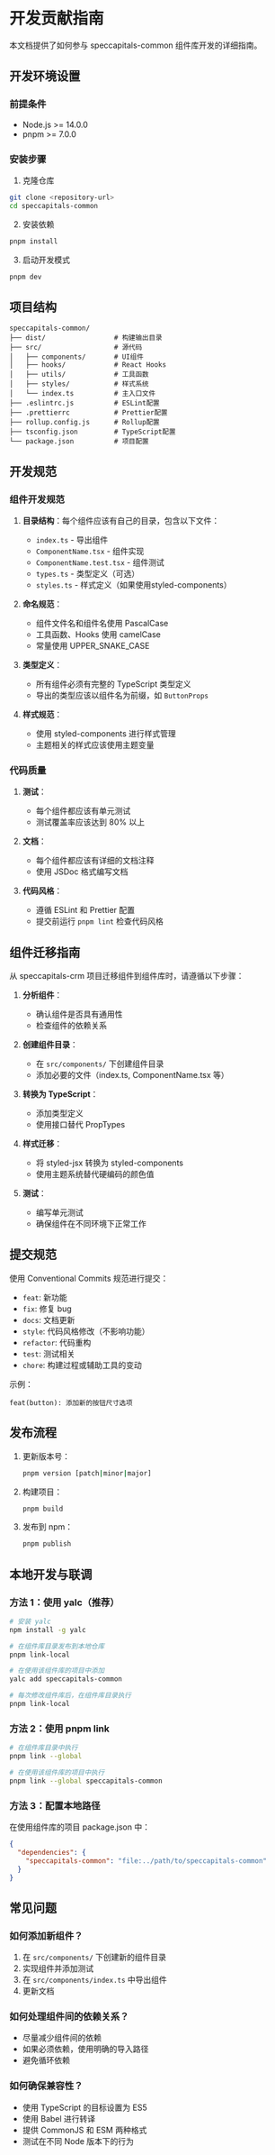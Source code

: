 # 开发贡献指南

本文档提供了如何参与 speccapitals-common 组件库开发的详细指南。

## 开发环境设置

### 前提条件

- Node.js >= 14.0.0
- pnpm >= 7.0.0

### 安装步骤

1. 克隆仓库

```bash
git clone <repository-url>
cd speccapitals-common
```

2. 安装依赖

```bash
pnpm install
```

3. 启动开发模式

```bash
pnpm dev
```

## 项目结构

```
speccapitals-common/
├── dist/                 # 构建输出目录
├── src/                  # 源代码
│   ├── components/       # UI组件
│   ├── hooks/            # React Hooks
│   ├── utils/            # 工具函数
│   ├── styles/           # 样式系统
│   └── index.ts          # 主入口文件
├── .eslintrc.js          # ESLint配置
├── .prettierrc           # Prettier配置
├── rollup.config.js      # Rollup配置
├── tsconfig.json         # TypeScript配置
└── package.json          # 项目配置
```

## 开发规范

### 组件开发规范

1. **目录结构**：每个组件应该有自己的目录，包含以下文件：
   - `index.ts` - 导出组件
   - `ComponentName.tsx` - 组件实现
   - `ComponentName.test.tsx` - 组件测试
   - `types.ts` - 类型定义（可选）
   - `styles.ts` - 样式定义（如果使用styled-components）

2. **命名规范**：
   - 组件文件名和组件名使用 PascalCase
   - 工具函数、Hooks 使用 camelCase
   - 常量使用 UPPER_SNAKE_CASE

3. **类型定义**：
   - 所有组件必须有完整的 TypeScript 类型定义
   - 导出的类型应该以组件名为前缀，如 `ButtonProps`

4. **样式规范**：
   - 使用 styled-components 进行样式管理
   - 主题相关的样式应该使用主题变量

### 代码质量

1. **测试**：
   - 每个组件都应该有单元测试
   - 测试覆盖率应该达到 80% 以上

2. **文档**：
   - 每个组件都应该有详细的文档注释
   - 使用 JSDoc 格式编写文档

3. **代码风格**：
   - 遵循 ESLint 和 Prettier 配置
   - 提交前运行 `pnpm lint` 检查代码风格

## 组件迁移指南

从 speccapitals-crm 项目迁移组件到组件库时，请遵循以下步骤：

1. **分析组件**：
   - 确认组件是否具有通用性
   - 检查组件的依赖关系

2. **创建组件目录**：
   - 在 `src/components/` 下创建组件目录
   - 添加必要的文件（index.ts, ComponentName.tsx 等）

3. **转换为 TypeScript**：
   - 添加类型定义
   - 使用接口替代 PropTypes

4. **样式迁移**：
   - 将 styled-jsx 转换为 styled-components
   - 使用主题系统替代硬编码的颜色值

5. **测试**：
   - 编写单元测试
   - 确保组件在不同环境下正常工作

## 提交规范

使用 Conventional Commits 规范进行提交：

- `feat`: 新功能
- `fix`: 修复 bug
- `docs`: 文档更新
- `style`: 代码风格修改（不影响功能）
- `refactor`: 代码重构
- `test`: 测试相关
- `chore`: 构建过程或辅助工具的变动

示例：

```
feat(button): 添加新的按钮尺寸选项
```

## 发布流程

1. 更新版本号：
   ```bash
   pnpm version [patch|minor|major]
   ```

2. 构建项目：
   ```bash
   pnpm build
   ```

3. 发布到 npm：
   ```bash
   pnpm publish
   ```

## 本地开发与联调

### 方法 1：使用 yalc（推荐）

```bash
# 安装 yalc
npm install -g yalc

# 在组件库目录发布到本地仓库
pnpm link-local

# 在使用该组件库的项目中添加
yalc add speccapitals-common

# 每次修改组件库后，在组件库目录执行
pnpm link-local
```

### 方法 2：使用 pnpm link

```bash
# 在组件库目录中执行
pnpm link --global

# 在使用该组件库的项目中执行
pnpm link --global speccapitals-common
```

### 方法 3：配置本地路径

在使用组件库的项目 package.json 中：

```json
{
  "dependencies": {
    "speccapitals-common": "file:../path/to/speccapitals-common"
  }
}
```

## 常见问题

### 如何添加新组件？

1. 在 `src/components/` 下创建新的组件目录
2. 实现组件并添加测试
3. 在 `src/components/index.ts` 中导出组件
4. 更新文档

### 如何处理组件间的依赖关系？

- 尽量减少组件间的依赖
- 如果必须依赖，使用明确的导入路径
- 避免循环依赖

### 如何确保兼容性？

- 使用 TypeScript 的目标设置为 ES5
- 使用 Babel 进行转译
- 提供 CommonJS 和 ESM 两种格式
- 测试在不同 Node 版本下的行为 